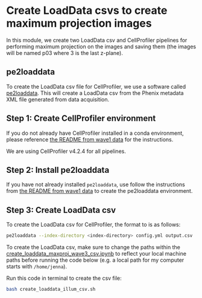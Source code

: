 # Create LoadData csvs to create maximum projection images

In this module, we create two LoadData csv and CellProfiler pipelines for performing maximum projection on the images and saving them (the images will be named p03 where 3 is the last z-plane).

## pe2loaddata

To create the LoadData csv file for CellProfiler, we use a software called [pe2loaddata](https://github.com/broadinstitute/pe2loaddata/tree/220ac512bfc0c2e582d379b19411c1585272aee3). 
This will create a LoadData csv from the Phenix metadata XML file generated from data acquisition. 

## Step 1: Create CellProfiler environment

If you do not already have CellProfiler installed in a conda environment, please reference [the README from wave1 data](../../0.wave1_data/1.cellprofiler_ic_processing/README.md) for the instructions.

We are using CellProfiler v4.2.4 for all pipelines.

## Step 2: Install pe2loaddata

If you have not already installed `pe2loaddata`, use follow the instructions from [the README from wave1 data](../../0.wave1_data/1.cellprofiler_ic_processing/README.md) to create the pe2loaddata environment.

## Step 3: Create LoadData csv

To create the LoadData csv for CellProfiler, the format to is as follows:

```sh
pe2loaddata --index-directory <index-directory> config.yml output.csv
```

To create the LoadData csv, make sure to change the paths within the [create_loaddata_maxproj_wave3_csv.ipynb](create_loaddata_maxproj_wave3_csv.ipynb) to reflect your local machine paths before running the code below (e.g. a local path for my computer starts with `/home/jenna`).

Run this code in terminal to create the csv file:

```sh
bash create_loaddata_illum_csv.sh
```

